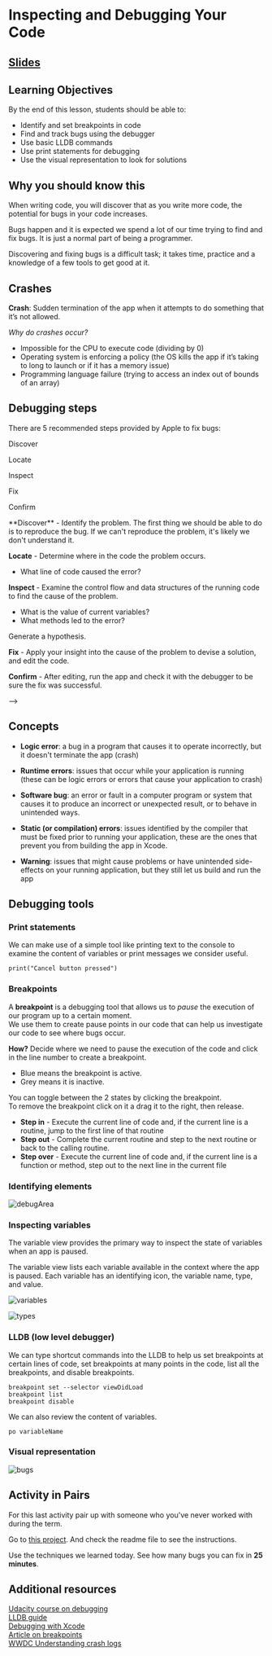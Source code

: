 <!-- Run this slideshow via the following command: -->
<!-- reveal-md README.md -w -->

<!-- .slide: class="header" -->
# Inspecting and Debugging Your Code

## [Slides](https://tech-at-du.github.io/ACS-1410-Introduction-to-Swift/Slides/14-Debugging/README.html ':ignore')

<!-- > -->

## Learning Objectives
By the end of this lesson, students should be able to:

- Identify and set breakpoints in code
- Find and track bugs using the debugger
- Use basic LLDB commands
- Use print statements for debugging
- Use the visual representation to look for solutions

<!-- > -->

## Why you should know this

When writing code, you will discover that as you write more code, the potential for bugs in your code increases.

Bugs happen and it is expected we spend a lot of our time trying to find and fix bugs. It is just a normal part of being a programmer.

Discovering and fixing bugs is a difficult task; it takes time, practice and a knowledge of a few tools to get good at it.

<!-- > -->

## Crashes
**Crash**: Sudden termination of  the app when it attempts to do something that it’s not allowed.

<!-- v -->

*Why do crashes occur?*

- Impossible for the CPU to execute code (dividing by 0)
-  Operating system is enforcing a policy (the OS kills the app if it’s taking to long to launch or if it has a memory issue)
- Programming language failure (trying to access an index out of bounds of an array)

<!-- > -->

## Debugging steps

There are 5 recommended steps provided by Apple to fix bugs:

<p class="fragment fade-in">Discover</p>
<p class="fragment fade-in">Locate</p>
<p class="fragment fade-in">Inspect</p>
<p class="fragment fade-in">Fix</p>
<p class="fragment fade-in">Confirm</p>

<aside class="notes">
**Discover** - Identify the problem. The first thing we should be able to do is to reproduce the bug. If we can't reproduce the problem, it's likely we don't understand it.

**Locate** - Determine where in the code the problem occurs.
- What line of code caused the error?

**Inspect** - Examine the control flow and data structures of the running code to find the cause of the problem.
- What is the value of current variables?
- What methods led to the error?

Generate a hypothesis.

**Fix** - Apply your insight into the cause of the problem to devise a solution, and edit the code.

**Confirm** - After editing, run the app and check it with the debugger to be sure the fix was successful.
</aside

<!-- > -->

## Concepts
- **Logic error**: a bug in a program that causes it to operate incorrectly, but it doesn't terminate the app (crash)

- **Runtime errors**: issues that occur while your application is running (these can be logic errors or errors that cause your application to crash)

<!-- v -->

- **Software bug**: an error or fault in a computer program or system that causes it to produce an incorrect or unexpected result, or to behave in unintended ways.

- **Static (or compilation) errors**: issues identified by the compiler that must be fixed prior to running your application, these are the ones that prevent you from building the app in Xcode.

- **Warning**: issues that might cause problems or have unintended side-effects on your running application, but they still let us build and run the app

<!-- > -->

## Debugging tools

### Print statements
We can make use of a simple tool like printing text to the console to examine the content of variables or print messages we consider useful.

`print("Cancel button pressed")`

<!-- > -->

### Breakpoints
A **breakpoint** is a debugging tool that allows us to *pause* the execution of our program up to a certain moment. <br>
We use them to create pause points in our code that can help us investigate our code to see where bugs occur.

<!-- v -->

**How?**
Decide where we need to pause the execution of the code and click in the line number to create a breakpoint.<br>
- Blue means the breakpoint is active.<br>
- Grey means it is inactive.<br>

You can toggle between the 2 states by clicking the breakpoint.<br>
To remove the breakpoint click on it a drag it to the right, then release.

<!-- v -->

- **Step in** - Execute the current line of code and, if the current line is a routine, jump to the first line of that routine
- **Step out** - Complete the current routine and step to the next routine or back to the calling routine.
- **Step over** - Execute the current line of code and, if the current line is a function or method, step out to the next line in the current file

<!-- > -->

### Identifying elements

![debugArea](assets/debugArea.png)

<!-- > -->

### Inspecting variables

The variable view provides the primary way to inspect the state of variables when an app is paused.

The variable view lists each variable available in the context where the app is paused. Each variable has an identifying icon, the variable name, type, and value.

![variables](assets/variables.png)

<!-- v -->

![types](assets/types.png)

<!-- > -->

### LLDB (low level debugger)

We can type shortcut commands into the LLDB to help us set breakpoints at certain lines of code, set breakpoints at many points in the code, list all the breakpoints, and disable breakpoints.

`breakpoint set --selector viewDidLoad`<br>
`breakpoint list`<br>
`breakpoint disable`

<!-- v -->

We can also review the content of variables.

`po variableName`

<!-- > -->

### Visual representation
![bugs](assets/visual.png)

<!-- > -->

## Activity in Pairs

For this last activity pair up with someone who you've never worked with during the term.

Go to [this project](https://github.com/amelinagzz/RPS-Debugging/tree/master). And check the readme file to see the instructions.

Use the techniques we learned today. See how many bugs you can fix in **25 minutes**.

<!-- > -->

## Additional resources
[Udacity course on debugging](https://www.udacity.com/course/xcode-debugging--ud774)<br>
[LLDB guide](https://developer.apple.com/library/archive/documentation/IDEs/Conceptual/gdb_to_lldb_transition_guide/document/lldb-basics.html#//apple_ref/doc/uid/TP40012917-CH2-SW1)<br>
[Debugging with Xcode](https://developer.apple.com/library/archive/documentation/DeveloperTools/Conceptual/debugging_with_xcode/chapters/debugging_tools.html#//apple_ref/doc/uid/TP40015022-CH8-SW19)<br>
[Article on breakpoints](https://medium.com/yay-its-erica/xcode-debugging-with-breakpoints-for-beginners-5b0d0a39d711)<br>
[WWDC Understanding crash logs](https://developer.apple.com/videos/play/wwdc2018/414/)<br>
